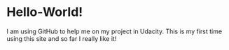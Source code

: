 # Hello-World!
I am using GitHub to help me on my project in Udacity.
This is my first time using this site and so far I really like it!

